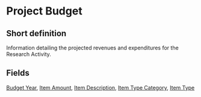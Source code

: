 # Project Budget
## Short definition
Information detailing the projected revenues and expenditures for the Research Activity.
## Fields
[Budget Year](../Object-Fields/Project%20Budget/Budget%20Year.md),
[Item Amount](../Object-Fields/Project%20Budget/Item%20Amount.md),
[Item Description](../Object-Fields/Project%20Budget/Item%20Description.md),
[Item Type Category](../Object-Fields/Project%20Budget/Item%20Type%20Category.md),
[Item Type](../Object-Fields/Project%20Budget/Item%20Type.md)
